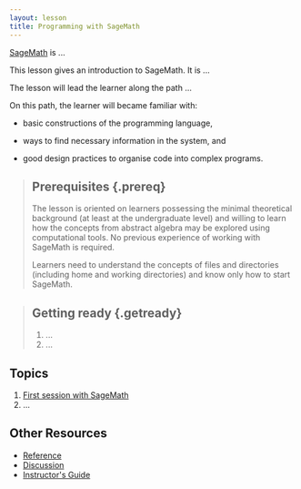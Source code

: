 ```yaml
---
layout: lesson
title: Programming with SageMath
---
```


[SageMath](http://sagemath.org) is ...

This lesson gives an introduction to SageMath. It is ...

The lesson will lead the learner along the path ...

On this path, the learner will became familiar with:

* basic constructions of the programming language,

* ways to find necessary information in the system, and

* good design practices to organise code into complex programs.

> ## Prerequisites {.prereq}
>
> The lesson is oriented on learners possessing the minimal theoretical
> background (at least at the undergraduate level)
> and willing to learn how the concepts from abstract algebra may be
> explored using computational tools.
> No previous experience of working with SageMath is required.
>
> Learners need to understand the concepts of files and directories
> (including home and working directories) and know only how to start SageMath.

> ## Getting ready {.getready}
> 1. ...
> 2. ...

## Topics

1.  [First session with SageMath](01-first-session.html)
2.  ...

## Other Resources

*   [Reference](reference.html)
*   [Discussion](discussion.html)
*   [Instructor's Guide](instructors.html)
